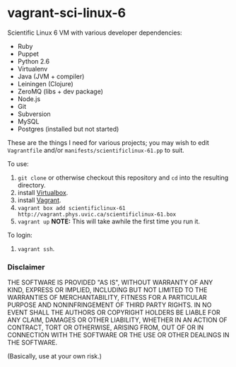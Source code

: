 vagrant-sci-linux-6
========================

Scientific Linux 6 VM with various developer dependencies:

* Ruby
* Puppet
* Python 2.6
* Virtualenv
* Java (JVM + compiler)
* Leiningen (Clojure)
* ZeroMQ (libs + dev package)
* Node.js
* Git
* Subversion
* MySQL
* Postgres (installed but not started)

These are the things I need for various projects; you may wish to edit
`Vagrantfile` and/or `manifests/scientificlinux-61.pp` to suit.

To use:

1. `git clone` or otherwise checkout this repository and `cd` into the resulting directory.
1. install [Virtualbox](https://www.virtualbox.org/).
1. install [Vagrant](http://vagrantup.com/).
1. `vagrant box add scientificlinux-61 http://vagrant.phys.uvic.ca/scientificlinux-61.box`
1. `vagrant up`  **NOTE:** This will take awhile the first time you run it.

To login:

1. `vagrant ssh`.

### Disclaimer

THE SOFTWARE IS PROVIDED "AS IS", WITHOUT WARRANTY OF ANY KIND, EXPRESS OR
IMPLIED, INCLUDING BUT NOT LIMITED TO THE WARRANTIES OF MERCHANTABILITY,
FITNESS FOR A PARTICULAR PURPOSE AND NONINFRINGEMENT OF THIRD PARTY RIGHTS. IN
NO EVENT SHALL THE AUTHORS OR COPYRIGHT HOLDERS BE LIABLE FOR ANY CLAIM,
DAMAGES OR OTHER LIABILITY, WHETHER IN AN ACTION OF CONTRACT, TORT OR
OTHERWISE, ARISING FROM, OUT OF OR IN CONNECTION WITH THE SOFTWARE OR THE USE
OR OTHER DEALINGS IN THE SOFTWARE.

(Basically, use at your own risk.)
